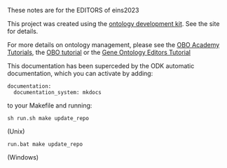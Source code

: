 These notes are for the EDITORS of eins2023

This project was created using the [ontology development kit](https://github.com/INCATools/ontology-development-kit). See the site for details.

For more details on ontology management, please see the 
[OBO Academy Tutorials](https://oboacademy.github.io/obook/), the
[OBO tutorial](https://github.com/jamesaoverton/obo-tutorial) or the [Gene Ontology Editors Tutorial](https://go-protege-tutorial.readthedocs.io/en/latest/)

This documentation has been superceded by the ODK automatic documentation, which you can
activate by adding:

```
documentation:
  documentation_system: mkdocs
```

to your Makefile and running:

```
sh run.sh make update_repo
```
(Unix)

```
run.bat make update_repo
```
(Windows)